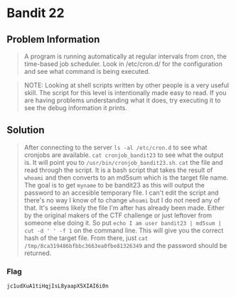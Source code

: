 # Bandit 22

## Problem Information 
  > A program is running automatically at regular intervals from cron, the time-based job scheduler. Look in /etc/cron.d/ for the configuration and see what command is being executed.
  
  > NOTE: Looking at shell scripts written by other people is a very useful skill. The script for this level is intentionally made easy to read. If you are having problems understanding what it does, try executing it to see the debug information it prints.

## Solution
  > After connecting to the server `ls -al /etc/cron.d` to see what cronjobs are available. `cat cronjob_bandit23` to see what the output is. It will point you to `/usr/bin/cronjob_bandit23.sh`. `cat` the file and read through the script. It is a bash script that takes the result of `whoami` and then converts to an md5sum which is the target file name. The goal is to get `myname` to be bandit23 as this will output the password to an accesible temporary file. I can't edit the script and there's no way I know of to change `whoami` but I do not need any of that. It's seems likely the file I'm after has already been made. Either by the original makers of the CTF challenge or just leftover from someone else doing it. So put `echo I am user bandit23 | md5sum | cut -d ' ' -f 1` on the command line. This will give you the correct hash of the target file. From there, just `cat /tmp/8ca319486bfbbc3663ea0fbe81326349` and the password should be returned.
### Flag
`jc1udXuA1tiHqjIsL8yaapX5XIAI6i0n`
